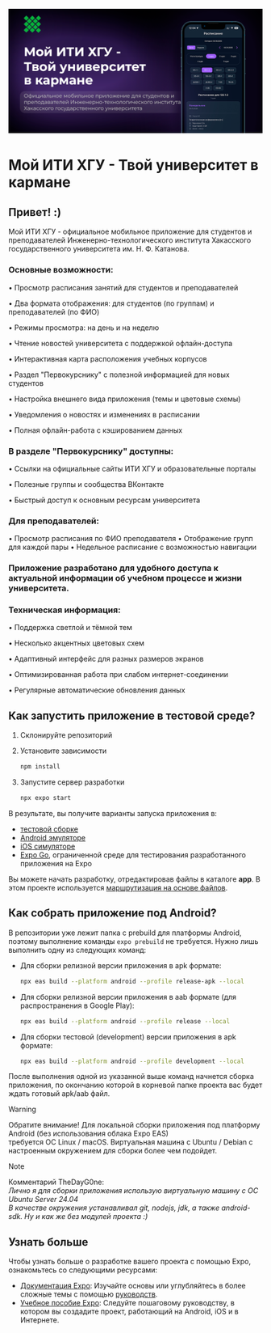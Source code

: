 <h1 align="left">
  <br>
  <a href="https://myiti.pro100byte.ru/"><img src="https://raw.githubusercontent.com/PRO100BYTE/MyKHSU/master/.github/images/mykhsu.png" alt="Мой ИТИ ХГУ" width="1024"></a>
</h1>

# Мой ИТИ ХГУ - Твой университет в кармане

## Привет! :)
Мой ИТИ ХГУ - официальное мобильное приложение для студентов и преподавателей Инженерно-технологического института Хакасского государственного университета им. Н. Ф. Катанова.


### Основные возможности:

   • Просмотр расписания занятий для студентов и преподавателей
   
   • Два формата отображения: для студентов (по группам) и преподавателей (по ФИО)
   
   • Режимы просмотра: на день и на неделю
   
   • Чтение новостей университета с поддержкой офлайн-доступа
   
   • Интерактивная карта расположения учебных корпусов
   
   • Раздел "Первокурснику" с полезной информацией для новых студентов
   
   • Настройка внешнего вида приложения (темы и цветовые схемы)
   
   • Уведомления о новостях и изменениях в расписании
   
   • Полная офлайн-работа с кэшированием данных

### В разделе "Первокурснику" доступны:

   • Ссылки на официальные сайты ИТИ ХГУ и образовательные порталы
   
   • Полезные группы и сообщества ВКонтакте
   
   • Быстрый доступ к основным ресурсам университета

### Для преподавателей:

   • Просмотр расписания по ФИО преподавателя
   • Отображение групп для каждой пары
   • Недельное расписание с возможностью навигации

### Приложение разработано для удобного доступа к актуальной информации об учебном процессе и жизни университета.

### Техническая информация:

   • Поддержка светлой и тёмной тем
   
   • Несколько акцентных цветовых схем
   
   • Адаптивный интерфейс для разных размеров экранов
   
   • Оптимизированная работа при слабом интернет-соединении
   
   • Регулярные автоматические обновления данных

## Как запустить приложение в тестовой среде?

1. Склонируйте репозиторий

2. Установите зависимости

   ```bash
   npm install
   ```

3. Запустите сервер разработки

   ```bash
   npx expo start
   ```

В результате, вы получите варианты запуска приложения в:

- [тестовой сборке](https://docs.expo.dev/develop/development-builds/introduction/)
- [Android эмуляторе](https://docs.expo.dev/workflow/android-studio-emulator/)
- [iOS симуляторе](https://docs.expo.dev/workflow/ios-simulator/)
- [Expo Go](https://expo.dev/go), ограниченной среде для тестирования разработанного приложения на Expo

Вы можете начать разработку, отредактировав файлы в каталоге **app**. В этом проекте используется [маршрутизация на основе файлов](https://docs.expo.dev/router/introduction).

## Как собрать приложение под Android?

В репозитории уже лежит папка с prebuild для платформы Android, поэтому выполнение команды ```expo prebuild``` не требуется. Нужно лишь выполнить одну из следующих команд:

- Для сборки релизной версии приложения в apk формате:

   ```bash
   npx eas build --platform android --profile release-apk --local
   ```

- Для сборки релизной версии приложения в aab формате (для распространения в Google Play):

   ```bash
   npx eas build --platform android --profile release --local
   ```

- Для сборки тестовой (development) версии приложения в apk формате:

   ```bash
   npx eas build --platform android --profile development --local
   ```

После выполнения одной из указанной выше команд начнется сборка приложения, по окончанию которой в корневой папке проекта вас будет ждать готовый apk/aab файл.

> [!WARNING]
> Обратите внимание! Для локальной сборки приложения под платформу Android (без использования облака Expo EAS)\
> требуется ОС Linux / macOS. Виртуальная машина с Ubuntu / Debian с настроенным окружением для сборки более чем подойдет.

>[!NOTE]
> Комментарий TheDayG0ne:\
> *Лично я для сборки приложения использую виртуальную машину с ОС Ubuntu Server 24.04\
> В качестве окружения устанавливал git, nodejs, jdk, а также android-sdk. Ну и как же без модулей проекта :)*

## Узнать больше
 
Чтобы узнать больше о разработке вашего проекта с помощью Expo, ознакомьтесь со следующими ресурсами:

- [Документация Expo](https://docs.expo.dev/): Изучайте основы или углубляйтесь в более сложные темы с помощью [руководств](https://docs.expo.dev/guides).
- [Учебное пособие Expo](https://docs.expo.dev/tutorial/introduction/): Следуйте пошаговому руководству, в котором вы создадите проект, работающий на Android, iOS и в Интернете.
